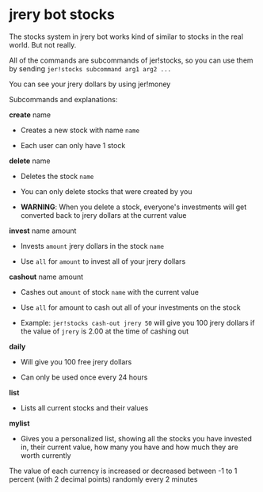 # jrery bot stocks

The stocks system in jrery bot works kind of similar to stocks in the real world. But not really.

All of the commands are subcommands of jer!stocks, so you can use them by sending `jer!stocks subcommand arg1 arg2 ...`

You can see your jrery dollars by using jer!money

Subcommands and explanations:

**create** name

* Creates a new stock with name `name`

* Each user can only have 1 stock

**delete** name

* Deletes the stock `name`

* You can only delete stocks that were created by you

* **WARNING**: When you delete a stock, everyone's investments will get converted back to jrery dollars at the current value

**invest** name amount

* Invests `amount` jrery dollars in the stock `name`

* Use `all` for `amount` to invest all of your jrery dollars

**cashout** name amount

* Cashes out `amount` of stock `name` with the current value

* Use `all` for amount to cash out all of your investments on the stock

* Example: `jer!stocks cash-out jrery 50` will give you 100 jrery dollars if the value of `jrery` is 2.00 at the time of cashing out

**daily**

* Will give you 100 free jrery dollars

* Can only be used once every 24 hours

**list**

* Lists all current stocks and their values

**mylist**

* Gives you a personalized list, showing all the stocks you have invested in, their current value, how many you have and how much they are worth currently

The value of each currency is increased or decreased between -1 to 1 percent (with 2 decimal points) randomly every 2 minutes
